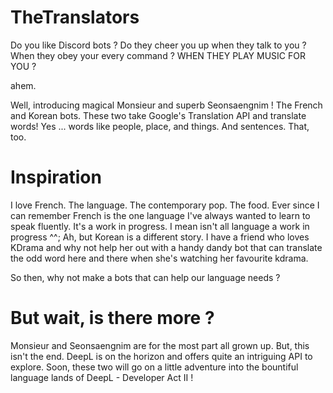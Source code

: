 # TheTranslators

Do you like Discord bots ?
Do they cheer you up when they talk to you ?
When they obey your every command ?
WHEN THEY PLAY MUSIC FOR YOU ?

ahem.

Well, introducing magical Monsieur and superb Seonsaengnim ! The French and Korean bots.
These two take Google's Translation API and translate words! Yes ... words like people, place, and things. And sentences. That, too.

# Inspiration

I love French. The language. The contemporary pop. The food. Ever since I can remember French is the one language I've always wanted to learn to speak fluently. It's a work in progress. I mean isn't all language a work in progress ^^;
Ah, but Korean is a different story. I have a friend who loves KDrama and why not help her out with a handy dandy bot that can translate the odd word here and there when she's watching her favourite kdrama.

So then, why not make a bots that can help our language needs ?

# But wait, is there more ?

Monsieur and Seonsaengnim are for the most part all grown up. But, this isn't the end. DeepL is on the horizon and offers quite an intriguing API to explore. Soon, these two will go on a little adventure into the bountiful language lands of DeepL - Developer Act II !
